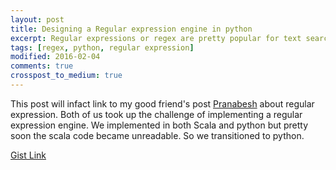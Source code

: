 ```yaml
---
layout: post
title: Designing a Regular expression engine in python
excerpt: Regular expressions or regex are pretty popular for text searching and replacing. They are widely used and in this post I will basically link my implementation in python.
tags: [regex, python, regular expression]
modified: 2016-02-04
comments: true
crosspost_to_medium: true
---
```


This post will infact link to my good friend's post [Pranabesh](http://prnbs.github.io/projects/2016/01/01/regular-expression-parser/) about regular expression. Both of us took up the challenge of implementing a regular expression engine. We implemented in both Scala and python but pretty soon the scala code became unreadable. So we transitioned to python.

[Gist Link](https://gist.github.com/ssarangi/6317db2d964c2da364ca)